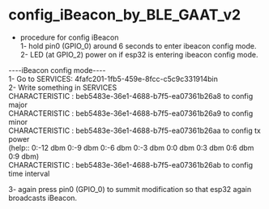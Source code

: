 # config_iBeacon_by_BLE_GAAT_v2

- procedure for config iBeacon<br>
1- hold pin0 (GPIO_0) around 6 seconds to enter ibeacon config mode.<br>
2- LED (at GPIO_2) power on if esp32 is entering ibeacon config mode.<br>

----iBeacon config mode----<br>
1- Go to SERVICES: 4fafc201-1fb5-459e-8fcc-c5c9c331914bin<br>
2- Write something in SERVICES<br>
CHARACTERISTIC : beb5483e-36e1-4688-b7f5-ea07361b26a8 to config major<br>
CHARACTERISTIC : beb5483e-36e1-4688-b7f5-ea07361b26a9 to config minor<br>
CHARACTERISTIC : beb5483e-36e1-4688-b7f5-ea07361b26aa to config tx power<br>
(help::  0:-12 dbm   0:-9 dbm   0:-6 dbm   0:-3 dbm   0:0 dbm   0:3 dbm   0:6 dbm   0:9 dbm)<br>
CHARACTERISTIC : beb5483e-36e1-4688-b7f5-ea07361b26ab to config time interval<br>

3- again press pin0 (GPIO_0) to summit modification so that esp32 again broadcasts iBeacon.<br>



